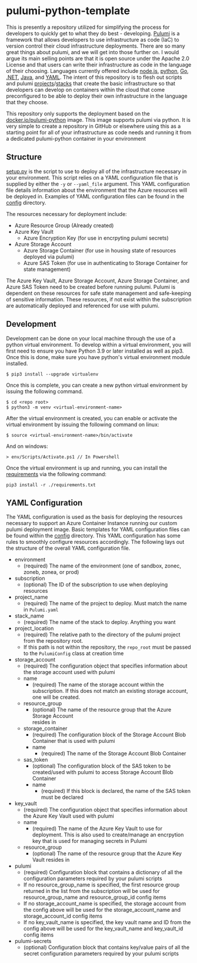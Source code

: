 # pulumi-python-template

This is presently a repository utilized for simplifying the process for
developers to quickly get to what they do best - developing.
[Pulumi](https://www.pulumi.com/docs/) is a framework that
allows developers to use infrastructure as code (IaC) to version control
their cloud infrastructure deployments. There are so many great things about
pulumi, and we will get into those further on. I would argue its main selling
points are that it is open source under the Apache 2.0 License and that users
can write their infrastructure as code in the language of their choosing.
Languages currently offered include 
[node.js](https://www.pulumi.com/docs/languages-sdks/javascript/), 
[python](https://www.pulumi.com/docs/languages-sdks/python/), 
[Go](https://www.pulumi.com/docs/languages-sdks/go/), 
[.NET](https://www.pulumi.com/docs/languages-sdks/dotnet/), 
[Java](https://www.pulumi.com/docs/languages-sdks/java/), and 
[YAML](https://www.pulumi.com/docs/languages-sdks/yaml/).
The intent of this repository is to flesh out scripts and pulumi
[projects](https://www.pulumi.com/docs/concepts/projects/)/[stacks](https://www.pulumi.com/docs/concepts/stack/)
that create the basic infrastructure so that developers can develop on
containers within the cloud that come preconfigured to be able to deploy
their own infrastructure in the language that they choose.

This repository only supports the deployment based on the 
[docker.io/pulumi-python](https://hub.docker.com/r/pulumi/pulumi-python) 
image. This image supports pulumi via python. It is very simple to create a
repository in GitHub or elsewhere using this as a starting point for all of 
your infrastructure as code needs and running it from a dedicated pulumi-python
container in your environment

## Structure

[setup.py](./setup.py) is the script to use to deploy all of the infrastructure
necessary in your environment. This script relies on a YAML configuration file 
that is supplied by either the `-y` or `--yaml_file` argument. This YAML 
configuration file details information about the environment that the Azure 
resources will be deployed in. Examples of YAML configuration files can be 
found in the [config](../config/) directory.

The resources necessary for deployment include:
- Azure Resource Group (Already created)
- Azure Key Vault
  - Azure Encryption Key (for use in encrpyting pulumi secrets)
- Azure Storage Account 
  - Azure Storage Container (for use in housing state of resources deployed via pulumi)
  - Azure SAS Token (for use in authenticating to Storage Container for state management)

The Azure Key Vault, Azure Storage Account, Azure Storage Container, and Azure 
SAS Token need to be created before running pulumi. Pulumi is dependent on 
these resources for safe state management and safe-keeping of sensitive 
information. These resources, if not exist within the subscription are 
automatically deployed and referenced for use with pulumi.

## Development

Development can be done on your local machine through the use of a python 
virtual environment. To develop within a virtual environment, you will first 
need to ensure you have Python 3.9 or later installed as well as pip3. Once 
this is done, make sure you have python's virtual environment module installed.

```
$ pip3 install --upgrade virtualenv
```

Once this is complete, you can create a new python virtual environment by 
issuing the following command.

```
$ cd <repo root>
$ python3 -m venv <virtual-environment-name>
```

After the virtual environment is created, you can enable or activate the 
virtual environment by issuing the following command on linux:

```
$ source <virtual-environment-name>/bin/activate
```

And on windows:

```
> env/Scripts/Activate.ps1 // In Powershell
```

Once the virtual environment is up and running, you can install the 
[requirements](./requirements.txt) via the following command:

```
pip3 install -r ./requirements.txt
```

## YAML Configuration

The YAML configuration is used as the basis for deploying the resources 
necessary to support an Azure Container Instance running our custom pulumi 
deployment image. Basic templates for YAML configuration files can be found 
within the [config](./config/) directory. This YAML configuration has some 
rules to smoothly configure resources accordingly. The following lays out the 
structure of the overall YAML configuration file.

- environment
  - (required) The name of the environment (one of sandbox, zonec, zoneb, 
  zonea, or prod)
- subscription
  - (optional) The ID of the subscription to use when deploying resources
- project_name
  - (required) The name of the project to deploy. Must match the name in 
  `Pulumi.yaml`
- stack_name
  - (required) The name of the stack to deploy. Anything you want 
- project_location
  - (required) The relative path to the directory of the pulumi project from 
  the repository root.
  - If this path is not within the repository, the `repo_root` must be passed
   to the `PulumiConfig` class at creation time
- storage_account
  - (required) The configuration object that specifies information about the 
  storage account used with pulumi
  - name
    - (required) The name of the storage account within the subscription. If 
    this does not match an existing storage account, one will be created.
  - resource_group
    - (optional) The name of the resource group that the Azure Storage Account  
    resides in
  - storage_container
    - (required) The configuration block of the Storage Account Blob Container 
    that is used with pulumi
    - name
      - (required) The name of the Storage Account Blob Container
  - sas_token
    - (optional) The configuration block of the SAS token to be created/used 
    with pulumi to access Storage Account Blob Container
    - name 
      - (required) If this block is declared, the name of the SAS token must be
      declared
- key_vault
  - (required) The configuration object that specifies information about the 
  Azure Key Vault used with pulumi
  - name
    - (required) The name of the Azure Key Vault to use for deployment. This 
    is also used to create/manage an encrpytion key that is used for managing 
    secrets in Pulumi
  - resource_group
    - (optional) The name of the resource group that the Azure Key Vault 
    resides in
- pulumi
  - (required) Configuration block that contains a dictionary of all the 
  configuration parameters required by your pulumi scripts
  - If no resource_group_name is specified, the first resource group returned 
  in the list from the subscription will be used for resource_group_name and 
  resource_group_id config items
  - If no storage_account_name is specified, the storage account from the 
  config above will be used for the storage_account_name and storage_account_id
  config items
  - If no key_vault_name is specified, the key vault name and ID from the 
  config above will be used for the key_vault_name and key_vault_id config 
  items
- pulumi-secrets
  - (optional) Configuration block that contains key/value pairs of all the 
  secret configuration parameters required by your pulumi scripts
